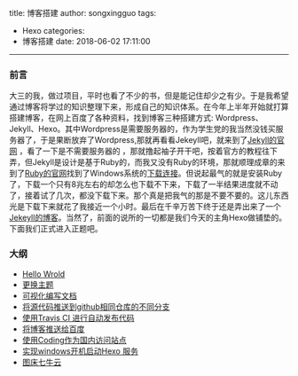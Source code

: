 title: 博客搭建
author: songxingguo
tags:
  - Hexo
categories:
  - 博客搭建
date: 2018-06-02 17:11:00
---
### 前言

大三的我，做过项目，平时也看了不少的书，但是能记住却少之有少。于是我希望通过博客将学过的知识整理下来，形成自己的知识体系。在今年上半年开始就打算搭建博客，在网上百度了各种资料，找到博客三种搭建方式: Wordpress、Jekyll、Hexo。其中Wordpress是需要服务器的，作为学生党的我当然没钱买服务器了，于是果断放弃了Wordpress,那就再看看Jekeyll吧，就来到了[Jekyll的官网](https://www.jekyll.com.cn) ，看了一下是不需要服务器的 ，那就撸起袖子开干吧，按着官方的教程往下弄，但Jekyll是设计是基于Ruby的，而我又没有Ruby的环境，那就顺理成章的来到了[Ruby的官网](http://www.ruby-lang.org/en/downloads/)找到了Windows系统的[下载连接](https://rubyinstaller.org/downloads)。但说起最气的就是安装Ruby了，下载一个只有8兆左右的却怎么也下载不下来，下载了一半结果进度就不动了，接着试了几次，都没下载下来。那个真是把我气的那是不要不要的。这儿东西光是下载下来就花了我接近一个小时。最后在千辛万苦下终于还是弄出来了一个[Jekeyll的博客](http://blog.songxingguo.com)。当然了，前面的说所的一切都是我们今天的主角Hexo做铺垫的。下面我们正式进入正题吧。

### 大纲

   - [Hello Wrold](http://localhost:4000/2018/05/18/hello-world/)
   - [更换主题]()
   - [可视化编写文档]()
   - [将源代码推送到github相同仓库的不同分支]()
   - [使用Travis CI 进行自动发布代码]()
   - [将博客推送给百度]()
   - [使用Coding作为国内访问站点]()
   - [实现windows开机启动Hexo 服务]()
   - [图床七牛云]()